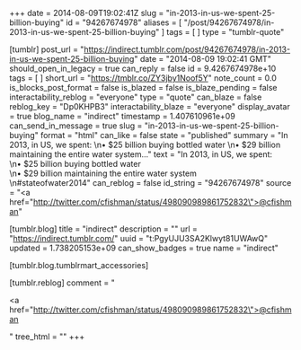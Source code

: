 +++
date = 2014-08-09T19:02:41Z
slug = "in-2013-in-us-we-spent-25-billion-buying"
id = "94267674978"
aliases = [ "/post/94267674978/in-2013-in-us-we-spent-25-billion-buying" ]
tags = [ ]
type = "tumblr-quote"

[tumblr]
post_url = "https://indirect.tumblr.com/post/94267674978/in-2013-in-us-we-spent-25-billion-buying"
date = "2014-08-09 19:02:41 GMT"
should_open_in_legacy = true
can_reply = false
id = 9.4267674978e+10
tags = [ ]
short_url = "https://tmblr.co/ZY3jby1Noof5Y"
note_count = 0.0
is_blocks_post_format = false
is_blazed = false
is_blaze_pending = false
interactability_reblog = "everyone"
type = "quote"
can_blaze = false
reblog_key = "Dp0KHPB3"
interactability_blaze = "everyone"
display_avatar = true
blog_name = "indirect"
timestamp = 1.407610961e+09
can_send_in_message = true
slug = "in-2013-in-us-we-spent-25-billion-buying"
format = "html"
can_like = false
state = "published"
summary = "In 2013, in US, we spent: \n• $25 billion buying bottled water \n• $29 billion maintaining the entire water system..."
text = "In 2013, in US, we spent:<br/>\n• $25 billion buying bottled water<br/>\n• $29 billion maintaining the entire water system<br/>\n#stateofwater2014"
can_reblog = false
id_string = "94267674978"
source = "<a href=\"http://twitter.com/cfishman/status/498090989861752832\">@cfishman</a>"

[tumblr.blog]
title = "indirect"
description = ""
url = "https://indirect.tumblr.com/"
uuid = "t:PgyUJU3SA2Klwyt81UWAwQ"
updated = 1.738205153e+09
can_show_badges = true
name = "indirect"

[tumblr.blog.tumblrmart_accessories]

[tumblr.reblog]
comment = "<p><a href=\"http://twitter.com/cfishman/status/498090989861752832\">@cfishman</a></p>"
tree_html = ""
+++
